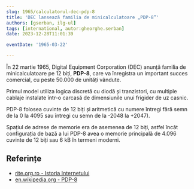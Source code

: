```yaml
---
slug: 1965/calculatorul-dec-pdp-8
title: 'DEC lansează familia de minicalculatoare „PDP-8”'
authors: [gserban, ilg-ul]
tags: [international, autor:gheorghe.serban]
date: 2023-12-28T11:01:39

eventDate: '1965-03-22'

---
```


În 22 martie 1965, Digital Equipment Corporation (DEC) anunță familia
de minicalculatoare pe 12 biți, **PDP-8**, care va înregistra un important
succes comercial, cu peste 50.000 de unități vândute.

<!-- truncate -->

Primul model utiliza logica discretă cu diodă și tranzistori,
cu multiple cablaje instalate într-o carcasă de dimensiunile
unui frigider de uz casnic.

PDP-8 folosea cuvinte de 12 biți și aritmetică
cu numere întregi fără semn de la 0 la 4095 sau întregi cu
semn de la -2048 la +2047).

Spațiul de adrese de memorie era de asemenea de 12 biți,
astfel încât configurația de bază a lui PDP-8 avea o memorie
principală de 4.096 cuvinte de 12 biți sau 6 kB în termeni moderni.

## Referințe

- [rite.org.ro - Istoria Internetului](https://rite.org.ro/istoria-internetului/)
- [en.wikipedia.org - PDP-8](https://en.wikipedia.org/wiki/PDP-8)
